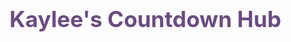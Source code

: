 <!DOCTYPE html>
<html lang="en">
<head>
  <meta charset="UTF-8">
  <title>Kaylee's Countdown Hub</title>
  <style>
    @import url('https://fonts.googleapis.com/css2?family=Quicksand:wght@500&display=swap');

    body {
      font-family: 'Quicksand', sans-serif;
      background: linear-gradient(to right, #fcefee, #e8f0ff);
      margin: 0;
      padding: 40px 20px;
      display: flex;
      flex-direction: column;
      align-items: center;
    }

    h1 {
      font-size: 2.2rem;
      color: #6c4a84;
      margin-bottom: 10px;
    }

    .countdown-container {
      display: flex;
      flex-direction: column;
      gap: 30px;
      max-width: 600px;
      width: 100%;
    }

    .card {
      background: white;
      padding: 25px 30px;
      border-radius: 2rem;
      box-shadow: 0 8px 24px rgba(0, 0, 0, 0.1);
      text-align: center;
    }

    .card h2 {
      margin: 0 0 10px;
      color: #ff7aa2;
      font-size: 1.5rem;
    }

    .countdown {
      font-size: 1.4rem;
      color: #444;
    }

    .highlight {
      font-weight: bold;
      color: #ff7aa2;
    }
  </style>
</head>
<body>
  <h1>Kaylee's Countdown Hub</h1>

  <div class="countdown-container" id="countdownContainer">
    <!-- Countdown cards will be generated here -->
  </div>

  <script>
    const events = [
      {
        title: "🎓 Commencement Ceremony (5/23/25)",
        date: "May 23, 2025 00:00:00",
        id: "ceremonyCountdown"
      },
      {
        title: "✅ MBA Graduation (8/8/25)",
        date: "August 8, 2025 00:00:00",
        id: "gradCountdown"
      },
      {
        title: "💍 Wedding Day (8/15/26)",
        date: "August 15, 2026 00:00:00",
        id: "weddingCountdown"
      }
    ];

    const countdownContainer = document.getElementById("countdownContainer");

    function calculateDaysLeft(dateStr) {
      const now = new Date().getTime();
      const target = new Date(dateStr).getTime();
      return Math.floor((target - now) / (1000 * 60 * 60 * 24));
    }

    // Sort by least days left
    events.sort((a, b) => calculateDaysLeft(a.date) - calculateDaysLeft(b.date));

    // Generate countdown cards
    events.forEach(event => {
      const card = document.createElement("div");
      card.className = "card";

      const heading = document.createElement("h2");
      heading.textContent = event.title;

      const countdownDiv = document.createElement("div");
      countdownDiv.className = "countdown";
      countdownDiv.id = event.id;
      countdownDiv.textContent = "Loading...";

      card.appendChild(heading);
      card.appendChild(countdownDiv);
      countdownContainer.appendChild(card);
    });

    // Function to update countdown
    function setCountdown(elementId, targetDateStr) {
      const update = () => {
        const targetDate = new Date(targetDateStr).getTime();
        const now = new Date().getTime();
        const timeLeft = targetDate - now;

        if (timeLeft < 0) {
          document.getElementById(elementId).innerHTML = "🎉 It's here!";
          return;
        }

        const days = Math.floor(timeLeft / (1000 * 60 * 60 * 24));
        const hours = Math.floor((timeLeft % (1000 * 60 * 60 * 24)) / (1000 * 60 * 60));
        const minutes = Math.floor((timeLeft % (1000 * 60 * 60)) / (1000 * 60));
        const seconds = Math.floor((timeLeft % (1000 * 60)) / 1000);

        document.getElementById(elementId).innerHTML =
          `<span class="highlight">${days}</span> days 
           <span class="highlight">${hours}</span> hours 
           <span class="highlight">${minutes}</span> minutes 
           <span class="highlight">${seconds}</span> seconds`;
      };

      update(); // Initial call
      setInterval(update, 1000);
    }

    // Initialize all countdowns
    events.forEach(event => {
      setCountdown(event.id, event.date);
    });
  </script>
</body>
</html>
